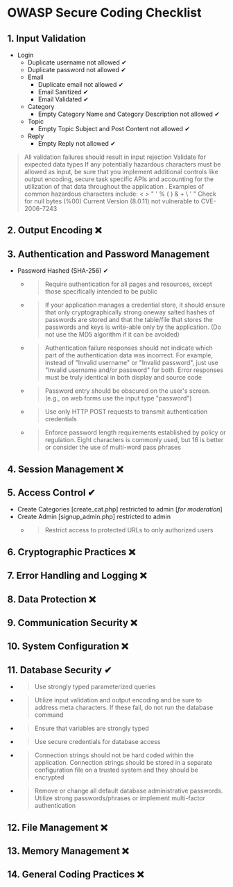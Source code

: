 # OWASP Secure Coding Checklist

## 1. Input Validation
- Login
  - Duplicate username not allowed ✔
  - Duplicate password not allowed ✔
  - Email
    - Duplicate email not allowed ✔
    - Email Sanitized ✔
    - Email Validated ✔
  - Category 
    - Empty Category Name and Category Description not allowed ✔
  - Topic 
    - Empty Topic Subject and Post Content not allowed ✔
  - Reply 
    - Empty Reply not allowed ✔
 
> All validation failures should result in input rejection
> Validate for expected data types 
> If any potentially hazardous characters must be allowed as input, be sure that you implement additional controls like output encoding, secure task specific APIs and accounting for the utilization of that data throughout the application . Examples of common hazardous characters include: < > " ' % ( ) & + \ \' \" 
> Check for null bytes (%00) Current Version (8.0.11) not vulnerable to CVE-2006-7243
> 


## 2. Output Encoding ❌

## 3. Authentication and Password Management
- Password Hashed (SHA-256) ✔
  - >Require authentication for all pages and resources, except those specifically intended to be public
  - >If your application manages a credential store, it should ensure that only cryptographically strong oneway salted hashes of passwords are stored and that the table/file that stores the passwords and keys is write-able only by the application. (Do not use the MD5 algorithm if it can be avoided) 
  - > Authentication failure responses should not indicate which part of the authentication data was incorrect. For example, instead of "Invalid username" or "Invalid password", just use "Invalid username and/or password" for both. Error responses must be truly identical in both display and source code
  - >Password entry should be obscured on the user's screen. (e.g., on web forms use the input type "password")
  - >Use only HTTP POST requests to transmit authentication credentials
  - > Enforce password length requirements established by policy or regulation. Eight characters is commonly used, but 16 is better or consider the use of multi-word pass phrases


## 4. Session Management ❌

## 5. Access Control ✔
- Create Categories [create_cat.php] restricted to admin [*for moderation*]
- Create Admin [signup_admin.php] restricted to admin
  - > Restrict access to protected URLs to only authorized users 

## 6. Cryptographic Practices ❌

## 7. Error Handling and Logging ❌

## 8. Data Protection ❌

## 9. Communication Security ❌

## 10. System Configuration ❌

## 11. Database Security ✔
- >Use strongly typed parameterized queries
- >Utilize input validation and output encoding and be sure to address meta characters. If these fail, do not run the database command
- >Ensure that variables are strongly typed
- >Use secure credentials for database access
- >Connection strings should not be hard coded within the application. Connection strings should be stored in a separate configuration file on a trusted system and they should be encrypted
- >Remove or change all default database administrative passwords. Utilize strong passwords/phrases or implement multi-factor authentication
## 12. File Management ❌

## 13. Memory Management ❌
## 14. General Coding Practices ❌
